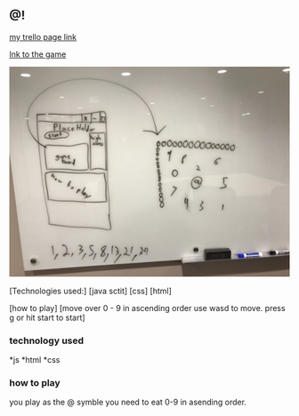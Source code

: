 ## @!

[my trello page link](https://trello.com/b/z6XqbtGE/untitled)

[lnk to the game](https://sassankermani.github.io/-RipOff/)

![pic of my wirefream](https://github.com/SassanKermani/-RipOff/blob/master/img/IMG_0097.jpg)

[Technologies used:]
[java sctit]
[css]
[html]

[how to play]
[move over 0 - 9 in ascending order use wasd to move. press g or hit start to start]

### technology used
*js
*html
*css 

### how to play
you play as the @ symble you need to eat 0-9 in asending order.
